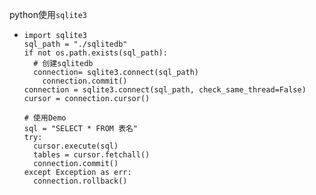 python使用`sqlite3`

- ```
  import sqlite3
  sql_path = "./sqlitedb"
  if not os.path.exists(sql_path):
  	# 创建sqlitedb
  	connection= sqlite3.connect(sql_path)
      connection.commit()
  connection = sqlite3.connect(sql_path, check_same_thread=False)
  cursor = connection.cursor()
  
  # 使用Demo
  sql = "SELECT * FROM 表名"
  try:
  	cursor.execute(sql)
  	tables = cursor.fetchall()
  	connection.commit()
  except Exception as err:
  	connection.rollback()
  ```

  

